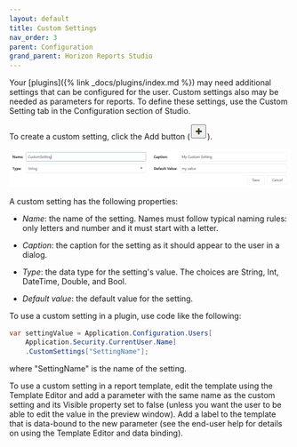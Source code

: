 ```yaml
---
layout: default
title: Custom Settings
nav_order: 3
parent: Configuration
grand_parent: Horizon Reports Studio
---
```


Your [plugins]({% link _docs/plugins/index.md %}) may need additional settings that can be configured for the user. Custom settings also may be needed as parameters for reports. To define these settings, use the Custom Setting tab in the Configuration section of Studio.

To create a custom setting, click the Add button (![](/assets/images/addbutton.png)).

![](/assets/images/customsettings.png)

A custom setting has the following properties:

* *Name*: the name of the setting. Names must follow typical naming rules: only letters and number and it must start with a letter.

* *Caption*: the caption for the setting as it should appear to the user in a dialog.

* *Type*: the data type for the setting's value. The choices are String, Int, DateTime, Double, and Bool.

* *Default value*: the default value for the setting.

To use a custom setting in a plugin, use code like the following:

```csharp
var settingValue = Application.Configuration.Users[
    Application.Security.CurrentUser.Name]
    .CustomSettings["SettingName"];
```

where "SettingName" is the name of the setting.

To use a custom setting in a report template, edit the template using the Template Editor and add a parameter with the same name as the custom setting and its Visible property set to false (unless you want the user to be able to edit the value in the preview window). Add a label to the template that is data-bound to the new parameter (see the end-user help for details on using the Template Editor and data binding).